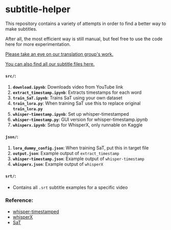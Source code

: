 ﻿# subtitle-helper
This repository contains a variety of attempts in order to find a better way to make subtitles. 

After all, the most efficient way is still manual, but feel free to use the code here for more experimentation.

[Please take an eye on our translation group's work.](https://www.bilibili.com/video/BV1Kw4m1y7wc/?spm_id_from=333.999.0.0&vd_source=bbfcfb180385a4fbb35ff59145d76ef7)

[You can also find all our subtitle files here.](https://drive.google.com/drive/folders/1Ja5W97xszDjXms-DCX4AMMJ3Lt56M-SA?usp=drive_link)


#### `src/`:

1. **`download.ipynb`**: Downloads video from YouTube link
2. **`extract_timestamp.ipynb`**: Extracts timestamps for each word
3. **`train_SaT.ipynb`**: Trains SaT using your own dataset
4. **`train_lora.py`**: When training SaT use this to replace original **`train_lora.py`**
5. **`whisper-timestamp.ipynb`**: Set up whisper-timestamped
6. **`whisper-timestamp.py`**: GUI version for whisper-timestamp.ipynb
7. **`whisperx.ipynb`**: Setup for WhisperX, only runnable on Kaggle

#### `json/`:

1. **`lora_dummy_config.json`**: When training SaT, put this in target file
2. **`output.json`**: Example output of `extract_timestamp`
3. **`whisper-timestamp.json`**: Example output of `whisper-timestamp`
4. **`whisperx.json`**: Example output of `whisperX`

#### `srt/`:

- Contains all `.srt` subtitle examples for a specific video



### Reference:

- [whisper-timestamped](https://github.com/linto-ai/whisper-timestamped)
- [whisperX](https://github.com/m-bain/whisperX)
- [SaT](https://github.com/segment-any-text/wtpsplit)
